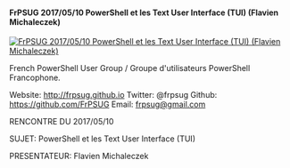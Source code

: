﻿#### FrPSUG 2017/05/10 PowerShell et les Text User Interface (TUI) (Flavien Michaleczek)

[![FrPSUG 2017/05/10 PowerShell et les Text User Interface (TUI) (Flavien Michaleczek)](https://i1.ytimg.com/vi/XR06_VOqbGs/hqdefault.jpg "FrPSUG 2017/05/10 PowerShell et les Text User Interface (TUI) (Flavien Michaleczek)")](https://www.youtube.com/watch?v=XR06_VOqbGs)

French PowerShell User Group / Groupe d'utilisateurs PowerShell Francophone.

Website: http://frpsug.github.io
Twitter: @frpsug
Github: https://github.com/FrPSUG
Email: frpsug@gmail.com


RENCONTRE DU 2017/05/10

SUJET: PowerShell et les Text User Interface (TUI)

PRESENTATEUR: Flavien Michaleczek


